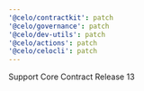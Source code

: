 ```yaml
---
'@celo/contractkit': patch
'@celo/governance': patch
'@celo/dev-utils': patch
'@celo/actions': patch
'@celo/celocli': patch
---
```


Support Core Contract Release 13

